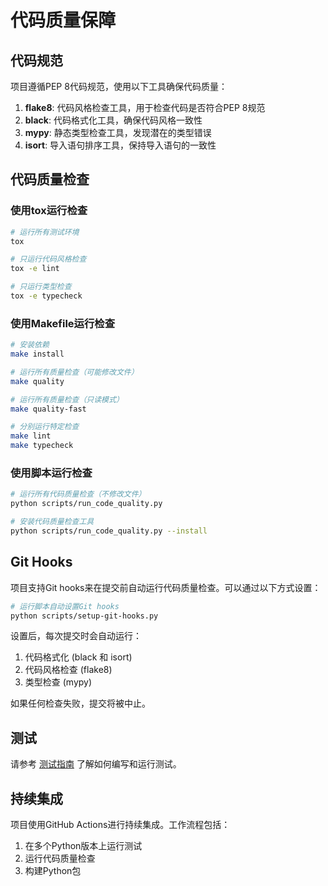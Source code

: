 # 代码质量保障

## 代码规范

项目遵循PEP 8代码规范，使用以下工具确保代码质量：

1. **flake8**: 代码风格检查工具，用于检查代码是否符合PEP 8规范
2. **black**: 代码格式化工具，确保代码风格一致性
3. **mypy**: 静态类型检查工具，发现潜在的类型错误
4. **isort**: 导入语句排序工具，保持导入语句的一致性

## 代码质量检查

### 使用tox运行检查

```bash
# 运行所有测试环境
tox

# 只运行代码风格检查
tox -e lint

# 只运行类型检查
tox -e typecheck
```

### 使用Makefile运行检查

```bash
# 安装依赖
make install

# 运行所有质量检查（可能修改文件）
make quality

# 运行所有质量检查（只读模式）
make quality-fast

# 分别运行特定检查
make lint
make typecheck
```

### 使用脚本运行检查

```bash
# 运行所有代码质量检查（不修改文件）
python scripts/run_code_quality.py

# 安装代码质量检查工具
python scripts/run_code_quality.py --install
```

## Git Hooks

项目支持Git hooks来在提交前自动运行代码质量检查。可以通过以下方式设置：

```bash
# 运行脚本自动设置Git hooks
python scripts/setup-git-hooks.py
```

设置后，每次提交时会自动运行：
1. 代码格式化 (black 和 isort)
2. 代码风格检查 (flake8)
3. 类型检查 (mypy)

如果任何检查失败，提交将被中止。

## 测试

请参考 [测试指南](TESTING.md) 了解如何编写和运行测试。

## 持续集成

项目使用GitHub Actions进行持续集成。工作流程包括：
1. 在多个Python版本上运行测试
2. 运行代码质量检查
3. 构建Python包